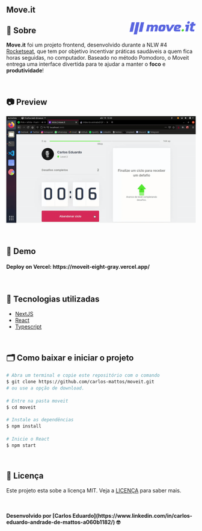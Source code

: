 ## Move.it

<img align="right" src="github-readme/logo.png" width="35%" alt="Moveit">

## 🔖 Sobre
<b>Move.it</b> foi um projeto frontend, desenvolvido durante a NLW #4 [Rocketseat]((https://rocketseat.com.br/)), que tem por objetivo incentivar práticas saudáveis a quem fica horas seguidas, no computador. Baseado no método Pomodoro, o Moveit entrega uma interface divertida para te ajudar a manter o <b>foco</b> e <b>produtividade</b>!

</br>

## 📷 Preview
<p align="center">
  <img src="github-readme/demo.gif" alt="demonstracao">
</p>

</br>

## 👀 Demo
<h4>Deploy on Vercel: https://moveit-eight-gray.vercel.app/</h4>

</br>

## 🚀 Tecnologias utilizadas

- [NextJS](https://github.com/vercel/next.js/)
- [React](https://reactjs.org/)
- [Typescript](https://www.typescriptlang.org/)

</br>

## 🗂 Como baixar e iniciar o projeto

```bash
# Abra um terminal e copie este repositório com o comando
$ git clone https://github.com/carlos-mattos/moveit.git
# ou use a opção de download.

# Entre na pasta moveit
$ cd moveit

# Instale as dependências
$ npm install

# Inicie o React
$ npm start
```
</br>

## 📝 Licença

Este projeto esta sobe a licença MIT. Veja a [LICENÇA](https://opensource.org/licenses/MIT) para saber mais.

</br>

<h4>Desenvolvido por [Carlos Eduardo](https://www.linkedin.com/in/carlos-eduardo-andrade-de-mattos-a060b1182/) 🤓</h4>
